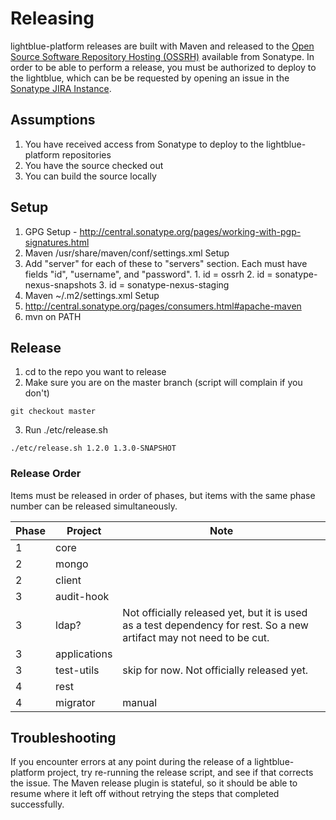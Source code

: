 # Releasing
lightblue-platform releases are built with Maven and released to the [Open Source Software Repository Hosting (OSSRH)](http://central.sonatype.org/pages/ossrh-guide.html) available from Sonatype.  In order to be able to perform a release, you must be authorized to deploy to the lightblue, which can be be requested by opening an issue in the  [Sonatype JIRA Instance](https://issues.sonatype.org/).

## Assumptions
1. You have received access from Sonatype to deploy to the lightblue-platform repositories
2. You have the source checked out
3. You can build the source locally

## Setup

1. GPG Setup - http://central.sonatype.org/pages/working-with-pgp-signatures.html
2. Maven /usr/share/maven/conf/settings.xml Setup
  1. Add "server" for each of these to "servers" section.  Each must have fields "id", "username", and "password".
    1. id = ossrh
    2. id = sonatype-nexus-snapshots
    3. id = sonatype-nexus-staging
3. Maven ~/.m2/settings.xml Setup
  1. http://central.sonatype.org/pages/consumers.html#apache-maven
4. mvn on PATH

## Release
1. cd to the repo you want to release
2. Make sure you are on the master branch (script will complain if you don't)
```
git checkout master
```
3. Run ./etc/release.sh <release version> <new snapshot version>
```
./etc/release.sh 1.2.0 1.3.0-SNAPSHOT
```

### Release Order
Items must be released in order of phases, but items with the same phase number can be released simultaneously.

| Phase | Project|Note
| ----- | -------|----
| 1 | core
| 2 | mongo
|2|client
|3|audit-hook
|3|ldap?|Not officially released yet, but it is used as a test dependency for rest. So a new artifact may not need to be cut.
|3|applications
|3|test-utils | skip for now. Not officially released yet.
|4|rest
|4|migrator| manual

## Troubleshooting
If you encounter errors at any point during the release of a lightblue-platform project, try re-running the release script, and see if that corrects the issue.  The Maven release plugin is stateful, so it should be able to resume where it left off without retrying the steps that completed successfully.
